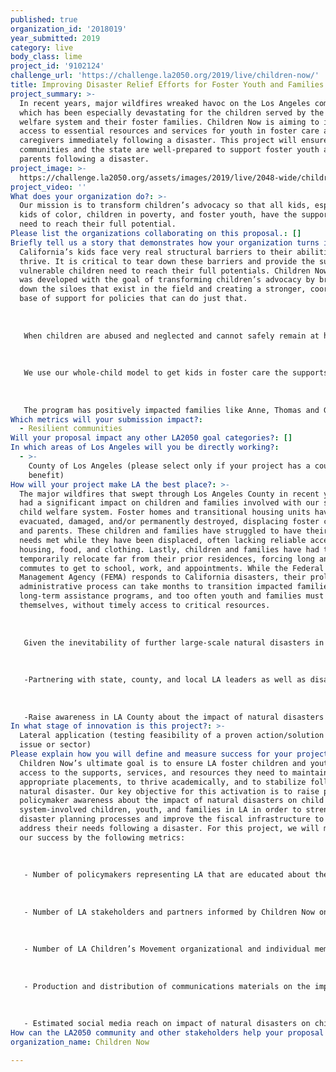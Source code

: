 ```yaml
---
published: true
organization_id: '2018019'
year_submitted: 2019
category: live
body_class: lime
project_id: '9102124'
challenge_url: 'https://challenge.la2050.org/2019/live/children-now/'
title: Improving Disaster Relief Efforts for Foster Youth and Families in LA
project_summary: >-
  In recent years, major wildfires wreaked havoc on the Los Angeles community,
  which has been especially devastating for the children served by the child
  welfare system and their foster families. Children Now is aiming to improve
  access to essential resources and services for youth in foster care and their
  caregivers immediately following a disaster. This project will ensure that LA
  communities and the state are well-prepared to support foster youth and foster
  parents following a disaster.
project_image: >-
  https://challenge.la2050.org/assets/images/2019/live/2048-wide/children-now.jpg
project_video: ''
What does your organization do?: >-
  Our mission is to transform children’s advocacy so that all kids, especially
  kids of color, children in poverty, and foster youth, have the support they
  need to reach their full potential.
Please list the organizations collaborating on this proposal.: []
Briefly tell us a story that demonstrates how your organization turns inspiration into impact.: >-
  California’s kids face very real structural barriers to their abilities to
  thrive. It is critical to tear down these barriers and provide the supports
  vulnerable children need to reach their full potentials. Children Now’s model
  was developed with the goal of transforming children’s advocacy by breaking
  down the siloes that exist in the field and creating a stronger, coordinated
  base of support for policies that can do just that.
   
   
   
   When children are abused and neglected and cannot safely remain at home, they enter foster care and the state assumes the legal and moral obligation to ensure their safety, stability and success. To help them heal from the significant trauma they have experienced, these vulnerable children must be placed in stable family homes with nurturing caregivers and have access to critical supports and services. Far too often, however, they experience multiple placement changes, sometimes being placed in institutions, as well as barriers accessing the very supports they need to thrive. This can have lifelong impacts, leading to poor emotional, social and academic outcomes.
   
   
   
   We use our whole-child model to get kids in foster care the supports they need. For example, lack of access to affordable child care often prevented caregivers, many of whom work, from opening their homes to our youngest foster children or led them to ask for the children in their care to be moved to a new home. In 2017, Children Now, working collaboratively with both child care and child welfare partners, successfully established the Emergency Child Care Bridge Program for Foster Children to provide emergency vouchers for foster families to immediately access child care, navigators to help families find long-term child care, and training for child care providers on meeting the needs of abused and neglected children. 
   
   
   
   The program has positively impacted families like Anne, Thomas and Gabriel. With Bridge Program support, Anne and Thomas secured child care for Gabriel soon after he was placed with them and continue working. Their Navigator helped them learn how to find long-term child care to meet Gabriel’s unique needs. Because the family was stabilized early on, they have bonded and are moving forward with adoption.
Which metrics will your submission impact?:
  - Resilient communities
Will your proposal impact any other LA2050 goal categories?: []
In which areas of Los Angeles will you be directly working?:
  - >-
    County of Los Angeles (please select only if your project has a countywide
    benefit)
How will your project make LA the best place?: >-
  The major wildfires that swept through Los Angeles County in recent years have
  had a significant impact on children and families involved with our state’s
  child welfare system. Foster homes and transitional housing units have been
  evacuated, damaged, and/or permanently destroyed, displacing foster children
  and parents. These children and families have struggled to have their basic
  needs met while they have been displaced, often lacking reliable access to
  housing, food, and clothing. Lastly, children and families have had to
  temporarily relocate far from their prior residences, forcing long and costly
  commutes to get to school, work, and appointments. While the Federal Emergency
  Management Agency (FEMA) responds to California disasters, their prolonged
  administrative process can take months to transition impacted families into
  long-term assistance programs, and too often youth and families must fend for
  themselves, without timely access to critical resources. 
   
   
   
   Given the inevitability of further large-scale natural disasters in the future, the State of California has a responsibility to take a leadership role in supporting community and system preparedness and ensuring that sufficient resources are immediately available to support disaster-impacted foster children and families. Over the next year, Children Now will help ensure that LA County is the best place to LIVE by being better prepared to support foster youth and their families during an emergency and post-disaster. This will be accomplished through these activities over the next year:
   
   
   
   -Partnering with state, county, and local LA leaders as well as disaster experts to develop solutions to (1) strengthen support systems for foster children and families impacted by natural disasters; (2) finance proactive, community-level disaster planning; and (3) provide concrete resources and supports to meet the needs of foster children, youth, and families.
   
   
   
   -Raise awareness in LA County about the impact of natural disasters on child welfare system-involved children, youth, and families and the urgent need to improve disaster planning as it relates to foster families, using communications tools such as newsletter updates, blog posts, presentations, and traditional and social media.
In what stage of innovation is this project?: >-
  Lateral application (testing feasibility of a proven action/solution to a new
  issue or sector)
Please explain how you will define and measure success for your project.: >-
  Children Now’s ultimate goal is to ensure LA foster children and youth have
  access to the supports, services, and resources they need to maintain
  appropriate placements, to thrive academically, and to stabilize following a
  natural disaster. Our key objective for this activation is to raise public and
  policymaker awareness about the impact of natural disasters on child welfare
  system-involved children, youth, and families in LA in order to strengthen
  disaster planning processes and improve the fiscal infrastructure to better
  address their needs following a disaster. For this project, we will measure
  our success by the following metrics:
   
   
   
   - Number of policymakers representing LA that are educated about the post-disaster needs of foster children and families.
   
   
   
   - Number of LA stakeholders and partners informed by Children Now on the post-disaster needs of foster children and families.
   
   
   
   - Number of LA Children’s Movement organizational and individual members that are educated about the impact of natural disasters on children and families involved with the child welfare system.
   
   
   
   - Production and distribution of communications materials on the impact of natural disasters on children and families involved in with the child welfare system.
   
   
   
   - Estimated social media reach on impact of natural disasters on children and families involved with the child welfare system.
How can the LA2050 community and other stakeholders help your proposal succeed?: []
organization_name: Children Now

---
```

